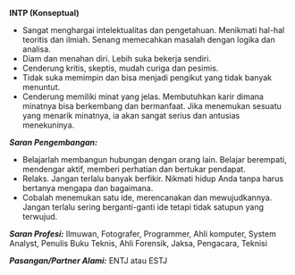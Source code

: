 **INTP (Konseptual)**

*   Sangat menghargai intelektualitas dan pengetahuan. Menikmati hal-hal teoritis dan ilmiah. Senang memecahkan masalah dengan logika dan analisa.
*   Diam dan menahan diri. Lebih suka bekerja sendiri.
*   Cenderung kritis, skeptis, mudah curiga dan pesimis.
*   Tidak suka memimpin dan bisa menjadi pengikut yang tidak banyak menuntut.
*   Cenderung memiliki minat yang jelas. Membutuhkan karir dimana minatnya bisa berkembang dan bermanfaat. Jika menemukan sesuatu yang menarik minatnya, ia akan sangat serius dan antusias menekuninya.

**_Saran Pengembangan:_**

*   Belajarlah membangun hubungan dengan orang lain. Belajar berempati, mendengar aktif, memberi perhatian dan bertukar pendapat.
*   Relaks. Jangan terlalu banyak berfikir. Nikmati hidup Anda tanpa harus bertanya mengapa dan bagaimana.
*   Cobalah menemukan satu ide, merencanakan dan mewujudkannya. Jangan terlalu sering berganti-ganti ide tetapi tidak satupun yang terwujud.

**_Saran Profesi:_** Ilmuwan, Fotografer, Programmer, Ahli komputer, System Analyst, Penulis Buku Teknis, Ahli Forensik, Jaksa, Pengacara, Teknisi

**_Pasangan/Partner Alami:_** ENTJ atau ESTJ